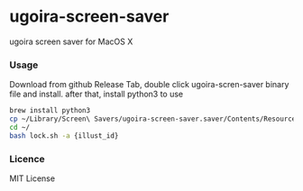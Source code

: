 ugoira-screen-saver
=========

ugoira screen saver for MacOS X

### Usage
Download from github Release Tab, double click ugoira-scren-saver binary file and install. after that, install python3 to use
```bash
brew install python3
cp ~/Library/Screen\ Savers/ugoira-screen-saver.saver/Contents/Resources/lock.sh ~/
cd ~/
bash lock.sh -a {illust_id}
```

### Licence
MIT License

